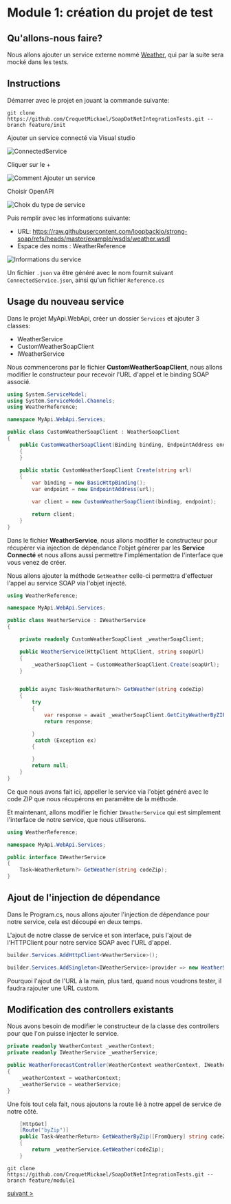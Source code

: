 # Module 1: création du projet de test

## Qu'allons-nous faire?

Nous allons ajouter un service externe nommé [Weather](https://github.com/loopbackio/strong-soap/blob/master/example/wsdls/weather.wsdl), qui par la suite sera mocké dans les tests.

## Instructions

Démarrer avec le projet en jouant la commande suivante:

```
git clone https://github.com/CroquetMickael/SoapDotNetIntegrationTests.git --branch feature/init
```

Ajouter un service connecté via Visual studio

![ConnectedService](img/ConnectedService.png)

Cliquer sur le +

![Comment Ajouter un service](img/ConnectedServiceOpenAPI.png)

Choisir OpenAPI

![Choix du type de service](img/ConnectedServiceAddOpenAPI.png)

Puis remplir avec les informations suivante:

- URL: https://raw.githubusercontent.com/loopbackio/strong-soap/refs/heads/master/example/wsdls/weather.wsdl
- Espace des noms : WeatherReference

![Informations du service](img/ConnectedServiceFinalAddOpenAPI.png)

Un fichier `.json` va être généré avec le nom fournit suivant `ConnectedService.json`, ainsi qu'un fichier `Reference.cs`

## Usage du nouveau service

Dans le projet MyApi.WebApi, créer un dossier `Services` et ajouter 3 classes:

- WeatherService
- CustomWeatherSoapClient
- IWeatherService

Nous commencerons par le fichier **CustomWeatherSoapClient**, nous allons modifier le constructeur pour recevoir l'URL d'appel et le binding SOAP associé.

```cs
using System.ServiceModel;
using System.ServiceModel.Channels;
using WeatherReference;

namespace MyApi.WebApi.Services;

public class CustomWeatherSoapClient : WeatherSoapClient
{
    public CustomWeatherSoapClient(Binding binding, EndpointAddress endpoint) : base(binding, endpoint)
    {
    }

    public static CustomWeatherSoapClient Create(string url)
    {
        var binding = new BasicHttpBinding();
        var endpoint = new EndpointAddress(url);

        var client = new CustomWeatherSoapClient(binding, endpoint);

        return client;
    }
}
```

Dans le fichier **WeatherService**, nous allons modifier le constructeur pour récupérer via injection de dépendance l'objet générer par les **Service Connecté** et nous allons aussi permettre l'implémentation de l'interface que vous venez de créer.

Nous allons ajouter la méthode `GetWeather` celle-ci permettra d'effectuer l'appel au service SOAP via l'objet injecté.

```cs
using WeatherReference;

namespace MyApi.WebApi.Services;

public class WeatherService : IWeatherService
{

    private readonly CustomWeatherSoapClient _weatherSoapClient;

    public WeatherService(HttpClient httpClient, string soapUrl)
    {
        _weatherSoapClient = CustomWeatherSoapClient.Create(soapUrl);
    }


    public async Task<WeatherReturn?> GetWeather(string codeZip)
    {
        try
        {
            var response = await _weatherSoapClient.GetCityWeatherByZIPAsync(codeZip);
            return response;

        }
         catch (Exception ex)
        {

        }
        return null;
    }
}
```

Ce que nous avons fait ici, appeller le service via l'objet généré avec le code ZIP que nous récupérons en paramêtre de la méthode.

Et maintenant, allons modifier le fichier `IWeatherService` qui est simplement l'interface de notre service, que nous utiliserons.

```cs
using WeatherReference;

namespace MyApi.WebApi.Services;

public interface IWeatherService
{
    Task<WeatherReturn?> GetWeather(string codeZip);
}
```

## Ajout de l'injection de dépendance

Dans le Program.cs, nous allons ajouter l'injection de dépendance pour notre service, cela est découpé en deux temps.

L'ajout de notre classe de service et son interface, puis l'ajout de l'HTTPClient pour notre service SOAP avec l'URL d'appel.

```cs
builder.Services.AddHttpClient<WeatherService>();

builder.Services.AddSingleton<IWeatherService>(provider => new WeatherService(provider.GetRequiredService<HttpClient>(), "http://whateverurl"));

```

Pourquoi l'ajout de l'URL à la main, plus tard, quand nous voudrons tester, il faudra rajouter une URL custom.

## Modification des controllers existants

Nous avons besoin de modifier le constructeur de la classe des controllers pour que l'on puisse injecter le service.

```cs
private readonly WeatherContext _weatherContext;
private readonly IWeatherService _weatherService;

public WeatherForecastController(WeatherContext weatherContext, IWeatherService weatherService)
{
    _weatherContext = weatherContext;
    _weatherService = weatherService;
}
```

Une fois tout cela fait, nous ajoutons la route lié à notre appel de service de notre côté.

```cs
    [HttpGet]
    [Route("byZip")]
    public Task<WeatherReturn> GetWeatherByZip([FromQuery] string codeZip)
    {
        return _weatherService.GetWeather(codeZip);
    }
```

```
git clone https://github.com/CroquetMickael/SoapDotNetIntegrationTests.git --branch feature/module1
```

[suivant >](../Module%202%20Ajout%20des%20tests%20du%20service%20externe/readme.md)
